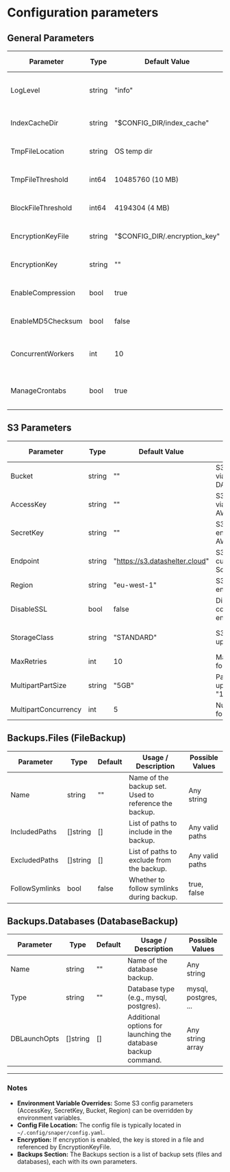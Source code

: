 # Configuration parameters
## General Parameters

| Parameter             | Type    | Default Value                      | Usage / Description                                                        | Possible Values                  |
|-----------------------|---------|------------------------------------|----------------------------------------------------------------------------|----------------------------------|
| LogLevel              | string  | "info"                            | Logging verbosity. Controls log output level.                              | debug, info, warn, error         |
| IndexCacheDir         | string  | "$CONFIG_DIR/index_cache"         | Directory for storing index cache files.                                   | Any valid path                   |
| TmpFileLocation       | string  | OS temp dir                        | Directory for temporary files.                                             | Any valid path                   |
| TmpFileThreshold      | int64   | 10485760 (10 MB)                   | Threshold (in bytes) for using temp files.                                 | Any positive integer             |
| BlockFileThreshold    | int64   | 4194304 (4 MB)                     | Threshold (in bytes) for splitting files into blocks.                      | Any positive integer             |
| EncryptionKeyFile     | string  | "$CONFIG_DIR/.encryption_key"     | Path to file containing the encryption key.                                | Any valid path                   |
| EncryptionKey         | string  | ""                                | The encryption key itself (read from file).                                | Any string                       |
| EnableCompression     | bool    | true                               | Enable ZSTD compression for uploads/downloads.                             | true, false                      |
| EnableMD5Checksum     | bool    | false                              | Enable MD5 checksum calculation for files.                                 | true, false                      |
| ConcurrentWorkers     | int     | 10                                 | Number of concurrent workers for backup/restore operations.                | Any positive integer             |
| ManageCrontabs        | bool    | true                               | Allow Snaper to manage system crontabs for scheduled backups.              | true, false                      |

## S3 Parameters

| Parameter             | Type    | Default Value                      | Usage / Description                                                        | Possible Values                  |
|-----------------------|---------|------------------------------------|----------------------------------------------------------------------------|----------------------------------|
| Bucket                | string  | ""                                | S3 bucket name. Can be set via env DATASHELTER_BUCKET                                | Any string                       |
| AccessKey             | string  | ""                                | S3 access key. Can be set via env AWS_ACCESS_KEY_ID.                       | Any string                       |
| SecretKey             | string  | ""                                | S3 secret key. Can be set via env AWS_SECRET_ACCESS_KEY.                   | Any string                       |
| Endpoint              | string  | "https://s3.datashelter.cloud"    | S3 endpoint URL. Used for custom S3 providers (e.g., Scaleway).            | Any valid URL                    |
| Region                | string  | "eu-west-1"                       | S3 region. Can be set via env AWS_REGION.                                  | eu-west-1 |
| DisableSSL            | bool    | false                              | Disable SSL for S3 connections (set true if endpoint is http).             | true, false                      |
| StorageClass          | string  | "STANDARD"                        | S3 storage class for uploaded objects.                                     | STANDARD, STANDARD_IA, ONEZONE_IA |
| MaxRetries            | int     | 10                                 | Maximum number of retries for S3 operations.                               | Any positive integer             |
| MultipartPartSize     | string  | "5GB"                             | Part size for S3 multipart uploads (e.g., "5GB" or "100MB").           | Any valid size string (e.g., 100MB, 5GB) |
| MultipartConcurrency  | int     | 5                                  | Number of concurrent parts for S3 multipart uploads.                       | Any positive integer             |

## Backups.Files (FileBackup)

| Parameter         | Type      | Default | Usage / Description                                         | Possible Values |
|-------------------|-----------|---------|-------------------------------------------------------------|-----------------|
| Name              | string    | ""      | Name of the backup set. Used to reference the backup.       | Any string      |
| IncludedPaths     | []string  | []      | List of paths to include in the backup.                     | Any valid paths |
| ExcludedPaths     | []string  | []      | List of paths to exclude from the backup.                   | Any valid paths |
| FollowSymlinks    | bool      | false   | Whether to follow symlinks during backup.                   | true, false     |

## Backups.Databases (DatabaseBackup)

| Parameter         | Type      | Default | Usage / Description                                         | Possible Values |
|-------------------|-----------|---------|-------------------------------------------------------------|-----------------|
| Name              | string    | ""      | Name of the database backup.                                | Any string      |
| Type              | string    | ""      | Database type (e.g., mysql, postgres).                      | mysql, postgres, ... |
| DBLaunchOpts      | []string  | []      | Additional options for launching the database backup command.| Any string array |

---

### Notes

- **Environment Variable Overrides:**
  Some S3 config parameters (AccessKey, SecretKey, Bucket, Region) can be overridden by environment variables.
- **Config File Location:**
  The config file is typically located in `~/.config/snaper/config.yaml`.
- **Encryption:**
  If encryption is enabled, the key is stored in a file and referenced by EncryptionKeyFile.
- **Backups Section:**
  The Backups section is a list of backup sets (files and databases), each with its own parameters.
